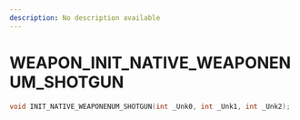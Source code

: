 ```yaml
---
description: No description available 
---
```


# WEAPON\_INIT_NATIVE_WEAPONENUM_SHOTGUN

```cpp
void INIT_NATIVE_WEAPONENUM_SHOTGUN(int _Unk0, int _Unk1, int _Unk2);
```